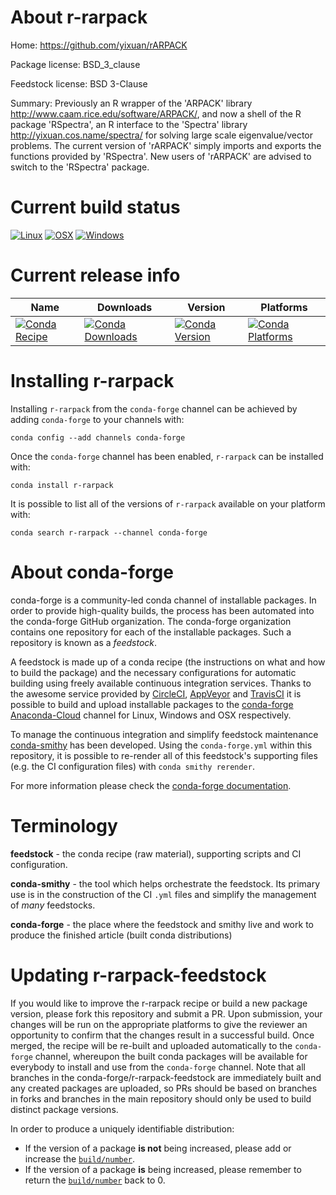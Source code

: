 About r-rarpack
===============

Home: https://github.com/yixuan/rARPACK

Package license: BSD_3_clause

Feedstock license: BSD 3-Clause

Summary: Previously an R wrapper of the 'ARPACK' library <http://www.caam.rice.edu/software/ARPACK/>, and now a shell of the R package 'RSpectra', an R interface to the 'Spectra' library <http://yixuan.cos.name/spectra/> for solving large scale eigenvalue/vector problems. The current version of 'rARPACK' simply imports and exports the functions provided by 'RSpectra'. New users of 'rARPACK' are advised to switch to the 'RSpectra' package.



Current build status
====================

[![Linux](https://img.shields.io/circleci/project/github/conda-forge/r-rarpack-feedstock/master.svg?label=Linux)](https://circleci.com/gh/conda-forge/r-rarpack-feedstock)
[![OSX](https://img.shields.io/travis/conda-forge/r-rarpack-feedstock/master.svg?label=macOS)](https://travis-ci.org/conda-forge/r-rarpack-feedstock)
[![Windows](https://img.shields.io/appveyor/ci/conda-forge/r-rarpack-feedstock/master.svg?label=Windows)](https://ci.appveyor.com/project/conda-forge/r-rarpack-feedstock/branch/master)

Current release info
====================

| Name | Downloads | Version | Platforms |
| --- | --- | --- | --- |
| [![Conda Recipe](https://img.shields.io/badge/recipe-r--rarpack-green.svg)](https://anaconda.org/conda-forge/r-rarpack) | [![Conda Downloads](https://img.shields.io/conda/dn/conda-forge/r-rarpack.svg)](https://anaconda.org/conda-forge/r-rarpack) | [![Conda Version](https://img.shields.io/conda/vn/conda-forge/r-rarpack.svg)](https://anaconda.org/conda-forge/r-rarpack) | [![Conda Platforms](https://img.shields.io/conda/pn/conda-forge/r-rarpack.svg)](https://anaconda.org/conda-forge/r-rarpack) |

Installing r-rarpack
====================

Installing `r-rarpack` from the `conda-forge` channel can be achieved by adding `conda-forge` to your channels with:

```
conda config --add channels conda-forge
```

Once the `conda-forge` channel has been enabled, `r-rarpack` can be installed with:

```
conda install r-rarpack
```

It is possible to list all of the versions of `r-rarpack` available on your platform with:

```
conda search r-rarpack --channel conda-forge
```


About conda-forge
=================

conda-forge is a community-led conda channel of installable packages.
In order to provide high-quality builds, the process has been automated into the
conda-forge GitHub organization. The conda-forge organization contains one repository
for each of the installable packages. Such a repository is known as a *feedstock*.

A feedstock is made up of a conda recipe (the instructions on what and how to build
the package) and the necessary configurations for automatic building using freely
available continuous integration services. Thanks to the awesome service provided by
[CircleCI](https://circleci.com/), [AppVeyor](https://www.appveyor.com/)
and [TravisCI](https://travis-ci.org/) it is possible to build and upload installable
packages to the [conda-forge](https://anaconda.org/conda-forge)
[Anaconda-Cloud](https://anaconda.org/) channel for Linux, Windows and OSX respectively.

To manage the continuous integration and simplify feedstock maintenance
[conda-smithy](https://github.com/conda-forge/conda-smithy) has been developed.
Using the ``conda-forge.yml`` within this repository, it is possible to re-render all of
this feedstock's supporting files (e.g. the CI configuration files) with ``conda smithy rerender``.

For more information please check the [conda-forge documentation](https://conda-forge.org/docs/).

Terminology
===========

**feedstock** - the conda recipe (raw material), supporting scripts and CI configuration.

**conda-smithy** - the tool which helps orchestrate the feedstock.
                   Its primary use is in the construction of the CI ``.yml`` files
                   and simplify the management of *many* feedstocks.

**conda-forge** - the place where the feedstock and smithy live and work to
                  produce the finished article (built conda distributions)


Updating r-rarpack-feedstock
============================

If you would like to improve the r-rarpack recipe or build a new
package version, please fork this repository and submit a PR. Upon submission,
your changes will be run on the appropriate platforms to give the reviewer an
opportunity to confirm that the changes result in a successful build. Once
merged, the recipe will be re-built and uploaded automatically to the
`conda-forge` channel, whereupon the built conda packages will be available for
everybody to install and use from the `conda-forge` channel.
Note that all branches in the conda-forge/r-rarpack-feedstock are
immediately built and any created packages are uploaded, so PRs should be based
on branches in forks and branches in the main repository should only be used to
build distinct package versions.

In order to produce a uniquely identifiable distribution:
 * If the version of a package **is not** being increased, please add or increase
   the [``build/number``](https://conda.io/docs/user-guide/tasks/build-packages/define-metadata.html#build-number-and-string).
 * If the version of a package **is** being increased, please remember to return
   the [``build/number``](https://conda.io/docs/user-guide/tasks/build-packages/define-metadata.html#build-number-and-string)
   back to 0.
